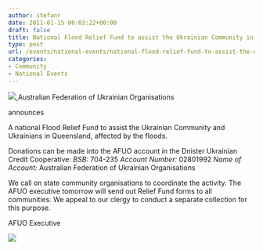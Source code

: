 ```yaml
---
author: stefanr
date: 2011-01-15 00:03:22+00:00
draft: false
title: National Flood Relief Fund to assist the Ukrainian Community in Queensland
type: post
url: /events/national-events/national-flood-relief-fund-to-assist-the-ukrainian-community-in-queensland/
categories:
- Community
- National Events
---
```


[![](http://www.ozeukes.com/wp-content/uploads/2011/01/CYOA-logo-50pc3.jpg)
](http://www.ozeukes.com/wp-content/uploads/2011/01/CYOA-logo-50pc3.jpg)Australian Federation of Ukrainian Organisations




announces




A national Flood Relief Fund to assist the Ukrainian Community and Ukrainians in Queensland, affected by the floods.




Donations can be made into the AFUO account in the Dnister Ukrainian Credit Cooperative:
_BSB:_ 704-235
_Account Number:_ 02801992
_Name of Account:_ Australian Federation of Ukrainian Organisations




We call on state community organisations to coordinate the activity. The AFUO executive tomorrow will send out Relief Fund forms to all communities. We appeal to our clergy to conduct a separate collection for this purpose.




AFUO Executive




[![](http://www.ozeukes.com/wp-content/uploads/2011/01/FINAL-FLOOD-RELIEF-ENGLISH-72dpi.jpg)
](http://www.ozeukes.com/wp-content/uploads/2011/01/FINAL-FLOOD-RELIEF-ENGLISH-72dpi.jpg)
